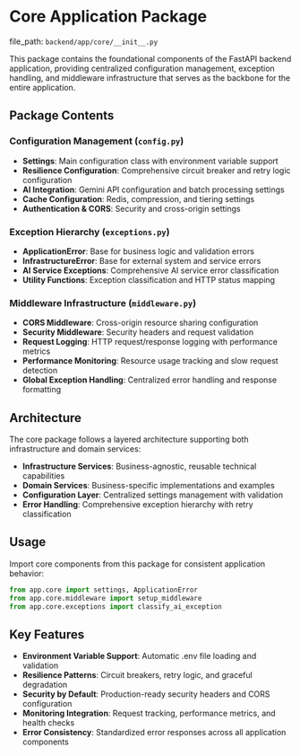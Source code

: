 # Core Application Package

  file_path: `backend/app/core/__init__.py`

This package contains the foundational components of the FastAPI backend application,
providing centralized configuration management, exception handling, and middleware
infrastructure that serves as the backbone for the entire application.

## Package Contents

### Configuration Management (`config.py`)
- **Settings**: Main configuration class with environment variable support
- **Resilience Configuration**: Comprehensive circuit breaker and retry logic configuration
- **AI Integration**: Gemini API configuration and batch processing settings
- **Cache Configuration**: Redis, compression, and tiering settings
- **Authentication & CORS**: Security and cross-origin settings

### Exception Hierarchy (`exceptions.py`)
- **ApplicationError**: Base for business logic and validation errors
- **InfrastructureError**: Base for external system and service errors
- **AI Service Exceptions**: Comprehensive AI service error classification
- **Utility Functions**: Exception classification and HTTP status mapping

### Middleware Infrastructure (`middleware.py`)
- **CORS Middleware**: Cross-origin resource sharing configuration
- **Security Middleware**: Security headers and request validation
- **Request Logging**: HTTP request/response logging with performance metrics
- **Performance Monitoring**: Resource usage tracking and slow request detection
- **Global Exception Handling**: Centralized error handling and response formatting

## Architecture

The core package follows a layered architecture supporting both infrastructure
and domain services:

- **Infrastructure Services**: Business-agnostic, reusable technical capabilities
- **Domain Services**: Business-specific implementations and examples
- **Configuration Layer**: Centralized settings management with validation
- **Error Handling**: Comprehensive exception hierarchy with retry classification

## Usage

Import core components from this package for consistent application behavior:

```python
from app.core import settings, ApplicationError
from app.core.middleware import setup_middleware
from app.core.exceptions import classify_ai_exception
```

## Key Features

- **Environment Variable Support**: Automatic .env file loading and validation
- **Resilience Patterns**: Circuit breakers, retry logic, and graceful degradation
- **Security by Default**: Production-ready security headers and CORS configuration
- **Monitoring Integration**: Request tracking, performance metrics, and health checks
- **Error Consistency**: Standardized error responses across all application components
